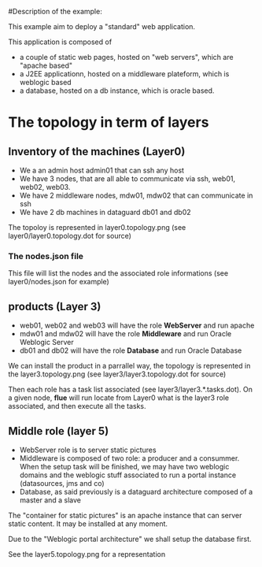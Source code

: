 #Description of the example:

This example aim to deploy a "standard" web application.

This application is composed of
- a couple of static web pages, hosted on "web servers", which are "apache based"
- a J2EE applicationn, hosted on a middleware plateform, which is weblogic based
- a database, hosted on a db instance, which is oracle based.

# The topology in term of layers

## Inventory of the machines (Layer0)
- We a an admin host admin01 that can ssh any host
- We have 3 nodes, that are all able to communicate via ssh, web01, web02, web03.
- We have 2 middleware nodes, mdw01, mdw02 that can communicate in ssh
- We have 2 db machines in dataguard db01 and db02

The topoloy is represented in layer0.topology.png (see layer0/layer0.topology.dot for source)

### The nodes.json file
This file will list the nodes and the associated role informations (see layer0/nodes.json for example)

## products (Layer 3)
- web01, web02 and web03 will have the role **WebServer** and run apache
- mdw01 and mdw02 will have the role **Middleware** and run Oracle Weblogic Server
- db01 and db02 will have the role **Database** and run Oracle Database 

We can install the product in a parrallel way, the topology is represented in the layer3.topology.png (see layer3/layer3.topology.dot for source)

Then each role has a task list associated (see layer3/layer3.\*.tasks.dot).
On a given node, **flue** will run locate from Layer0 what is the layer3 role associated, and then execute all the tasks.

## Middle role (layer 5)
- WebServer role is to server static pictures
- Middleware is composed of two role: a producer and a consummer. When the setup task will be finished, we may have two weblogic domains and the weblogic stuff associated to run a portal instance (datasources, jms and co)
- Database, as said previously is a dataguard architecture composed of a master and a slave

The "container for static pictures" is an apache instance that can server static content. It may be installed at any moment.

Due to the "Weblogic portal architecture" we shall setup the database first.

See the layer5.topology.png for a representation


